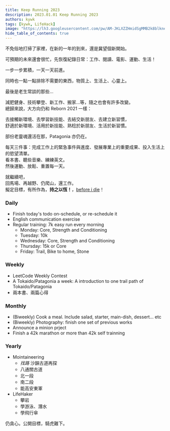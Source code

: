 ```yaml
---
title: Keep Running 2023
description: 2023.01.01 Keep Running 2023
authors: kywk
tags: [kywk, LifeHack]
image: "https://lh3.googleusercontent.com/pw/AM-JKLXZZHmidSgMMB2k8blkneclNRysPXLr__G7rZ4hPi2sN0jC67PHAbX1MyFj8hQX_MTZ6bwIMPwCyu2fu1bU0ZXSX09eu-OlSDb4U-9haUS_wgnVPLaCM6WQLsRbsnocF8X5Edmt35rDjytljbNEMsaf8A=w800-no?authuser=0"
hide_table_of_contents: true
---
```


不免俗地打掃了家裡，在新的一年的到來，還是冀望個新開始。

可預期的未來還會很忙，先恢復紀錄日常：工作、閱讀、電影、運動、生活！

一步一步累積，一天一天前進。

同時也一點一點排除不需要的東西，物質上、生活上、心靈上。

最後是老生常談的那些...

<!--truncate-->

減肥健身、技術攀登、新工作、搬家…等，隨之也會有許多改變。  
總歸來說，大方向仍和 Reborn 2021 一樣：

去接觸新環境、去學習新技能、去結交新朋友、去建立新習慣，  
舒適於新環境、活用於新技能、熟稔於新朋友、生活於新習慣。 

部份老靈魂還活在那，Patagonia 亦仍在。

每天三件事：完成工作上的緊急事件與進度、發展專業上的重要成果、投入生活上的慾望清單。  
看本書、聽些音樂、練練英文。  
然後運動、放鬆、重置每一天。

就繼續吧，  
回馬場、再越野、仍爬山，還工作。  
擬定目標，有所作為，__持之以恆！__，[before i die](http://goo.gl/393HY)！

### Daily ###

-   Finish today's todo on-schedule, or re-schedule it
-   English communication exercise
-   Regular training: 7k easy run every morning
    -   Monday: Core, Strength and Conditioning
    -   Tuesday: 10k
    -   Wednesday: Core, Strength and Conditioning
    -   Thursday: 15k or Core 
    -   Friday: Trail, Bike to home, Stone

### Weekly ###

-   LeetCode Weekly Contest 
-   A Tokaido/Patagonia a week: A introduction to one trail path of Tokaido/Patagonia
-   兩本書、兩篇心得

### Monthly ###

-   (Biweekly) Cook a meal. Include salad, starter, main-dish, dessert... etc
-   (Biweekly) Photography: finish one set of previous works
-   Announce a minion prject
-   Finish a 42k marathon or more than 42k self trainning

### Yearly ###

-   Mointaineering
    -   _找路_ 沙韻古道再探
    -   八通關古道
    -   北一段
    -   南二段
    -   能高安東軍
-   LifeHaker
    -   攀岩
    -   學游泳、潛水
    -   學飛行傘

仍貪心。公開目標，騎虎難下。
